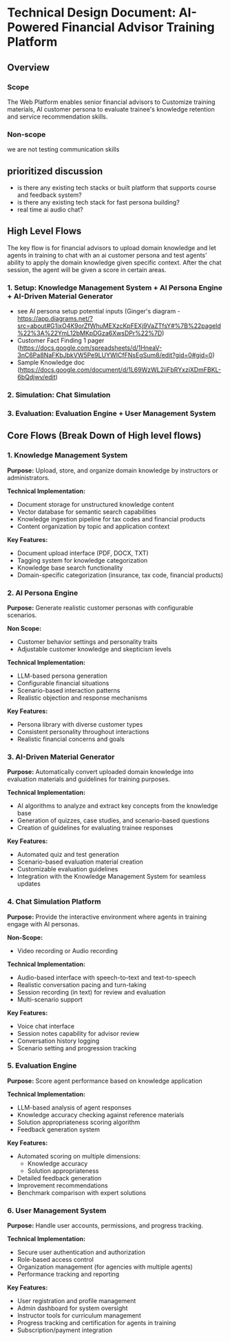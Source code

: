 # Technical Design Document: AI-Powered Financial Advisor Training Platform

## Overview

### Scope
The Web Platform enables senior financial advisors to Customize training materials, AI customer persona to evaluate trainee's knowledge retention and service recommendation skills.

### Non-scope
we are not testing communication skills

## prioritized discussion
- is there any existing tech stacks or built platform that supports course and feedback system?
- is there any existing tech stack for fast persona building?
- real time ai audio chat?

## High Level Flows 

The key flow is for financial advisors to upload domain knowledge and let agents in training to chat with an ai customer persona and test agents' ability to apply the domain knowledge given specific context. After the chat session, the agent will be given a score in certain areas.

### 1. Setup: Knowledge Management System + AI Persona Engine + AI-Driven Material Generator
- see AI persona setup potential inputs (Ginger's diagram - https://app.diagrams.net/?src=about#G1ixO4K9orZfWhuMEXzcKpFEXj9VaZTfsY#%7B%22pageId%22%3A%22YmL12bMKpDGza6XwsDPr%22%7D)
- Customer Fact Finding 1 pager (https://docs.google.com/spreadsheets/d/1HneaV-3nC6Pa8NaFKbJbkVW5Pe9LUYWICfFNsEgSum8/edit?gid=0#gid=0)
- Sample Knowledge doc (https://docs.google.com/document/d/1L69WzWL2iiFbRYxzjXDmFBKL-6bQdjwv/edit)
  
### 2. Simulation: Chat Simulation

### 3. Evaluation: Evaluation Engine + User Management System

## Core Flows (Break Down of High level flows)

### 1. Knowledge Management System

**Purpose:** Upload, store, and organize domain knowledge by instructors or administrators.

**Technical Implementation:**
- Document storage for unstructured knowledge content
- Vector database for semantic search capabilities
- Knowledge ingestion pipeline for tax codes and financial products
- Content organization by topic and application context

**Key Features:**
- Document upload interface (PDF, DOCX, TXT)
- Tagging system for knowledge categorization
- Knowledge base search functionality
- Domain-specific categorization (insurance, tax code, financial products)

### 2. AI Persona Engine

**Purpose:** Generate realistic customer personas with configurable scenarios.

**Non Scope:**
- Customer behavior settings and personality traits
- Adjustable customer knowledge and skepticism levels

**Technical Implementation:**
- LLM-based persona generation
- Configurable financial situations
- Scenario-based interaction patterns
- Realistic objection and response mechanisms

**Key Features:**
- Persona library with diverse customer types
- Consistent personality throughout interactions
- Realistic financial concerns and goals

### 3. AI-Driven Material Generator

**Purpose:** Automatically convert uploaded domain knowledge into evaluation materials and guidelines for training purposes.

**Technical Implementation:**
- AI algorithms to analyze and extract key concepts from the knowledge base
- Generation of quizzes, case studies, and scenario-based questions
- Creation of guidelines for evaluating trainee responses

**Key Features:**
- Automated quiz and test generation
- Scenario-based evaluation material creation
- Customizable evaluation guidelines
- Integration with the Knowledge Management System for seamless updates

### 4. Chat Simulation Platform

**Purpose:** Provide the interactive environment where agents in training engage with AI personas.

**Non-Scope:**
- Video recording or Audio recording

**Technical Implementation:**
- Audio-based interface with speech-to-text and text-to-speech
- Realistic conversation pacing and turn-taking
- Session recording (in text) for review and evaluation
- Multi-scenario support

**Key Features:**
- Voice chat interface
- Session notes capability for advisor review
- Conversation history logging
- Scenario setting and progression tracking

### 5. Evaluation Engine

**Purpose:** Score agent performance based on knowledge application

**Technical Implementation:**
- LLM-based analysis of agent responses
- Knowledge accuracy checking against reference materials
- Solution appropriateness scoring algorithm
- Feedback generation system

**Key Features:**
- Automated scoring on multiple dimensions:
  - Knowledge accuracy
  - Solution appropriateness
- Detailed feedback generation
- Improvement recommendations
- Benchmark comparison with expert solutions

### 6. User Management System

**Purpose:** Handle user accounts, permissions, and progress tracking.

**Technical Implementation:**
- Secure user authentication and authorization
- Role-based access control
- Organization management (for agencies with multiple agents)
- Performance tracking and reporting

**Key Features:**
- User registration and profile management
- Admin dashboard for system oversight
- Instructor tools for curriculum management
- Progress tracking and certification for agents in training
- Subscription/payment integration